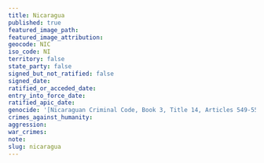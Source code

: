 ```yaml
---
title: Nicaragua
published: true
featured_image_path:
featured_image_attribution:
geocode: NIC
iso_code: NI
territory: false
state_party: false
signed_but_not_ratified: false
signed_date:
ratified_or_acceded_date:
entry_into_force_date:
ratified_apic_date:
genocide: '[Nicaraguan Criminal Code, Book 3, Title 14, Articles 549-552](https://iccdb.hrlc.net/data/doc/347/)'
crimes_against_humanity:
aggression:
war_crimes:
note:
slug: nicaragua
---
```



